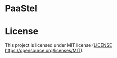 # PaaStel

# License

This project is licensed under MIT license ([LICENSE](LICENSE)
https://opensource.org/licenses/MIT).
